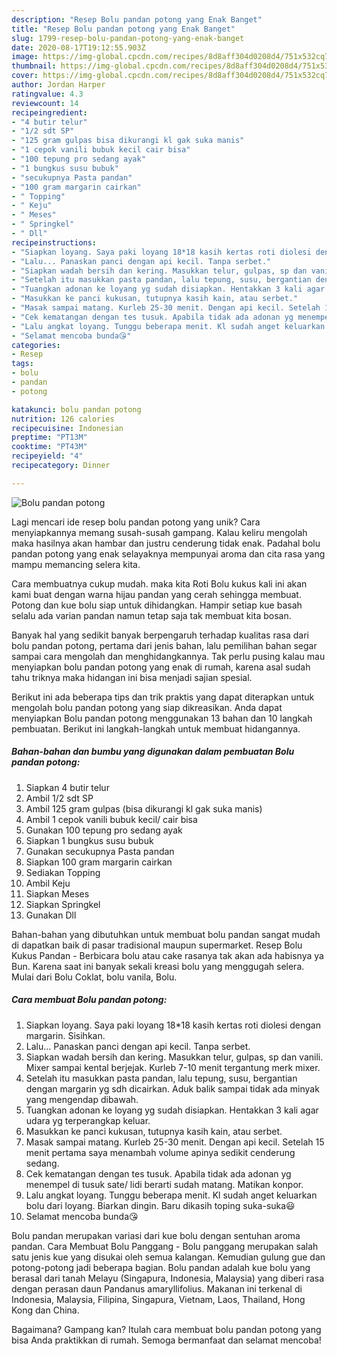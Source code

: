 ```yaml
---
description: "Resep Bolu pandan potong yang Enak Banget"
title: "Resep Bolu pandan potong yang Enak Banget"
slug: 1799-resep-bolu-pandan-potong-yang-enak-banget
date: 2020-08-17T19:12:55.903Z
image: https://img-global.cpcdn.com/recipes/8d8aff304d0208d4/751x532cq70/bolu-pandan-potong-foto-resep-utama.jpg
thumbnail: https://img-global.cpcdn.com/recipes/8d8aff304d0208d4/751x532cq70/bolu-pandan-potong-foto-resep-utama.jpg
cover: https://img-global.cpcdn.com/recipes/8d8aff304d0208d4/751x532cq70/bolu-pandan-potong-foto-resep-utama.jpg
author: Jordan Harper
ratingvalue: 4.3
reviewcount: 14
recipeingredient:
- "4 butir telur"
- "1/2 sdt SP"
- "125 gram gulpas bisa dikurangi kl gak suka manis"
- "1 cepok vanili bubuk kecil cair bisa"
- "100 tepung pro sedang ayak"
- "1 bungkus susu bubuk"
- "secukupnya Pasta pandan"
- "100 gram margarin cairkan"
- " Topping"
- " Keju"
- " Meses"
- " Springkel"
- " Dll"
recipeinstructions:
- "Siapkan loyang. Saya paki loyang 18*18 kasih kertas roti diolesi dengan margarin. Sisihkan."
- "Lalu... Panaskan panci dengan api kecil. Tanpa serbet."
- "Siapkan wadah bersih dan kering. Masukkan telur, gulpas, sp dan vanili. Mixer sampai kental berjejak. Kurleb 7-10 menit tergantung merk mixer."
- "Setelah itu masukkan pasta pandan, lalu tepung, susu, bergantian dengan margarin yg sdh dicairkan. Aduk balik sampai tidak ada minyak yang mengendap dibawah."
- "Tuangkan adonan ke loyang yg sudah disiapkan. Hentakkan 3 kali agar udara yg terperangkap keluar."
- "Masukkan ke panci kukusan, tutupnya kasih kain, atau serbet."
- "Masak sampai matang. Kurleb 25-30 menit. Dengan api kecil. Setelah 15 menit pertama saya menambah volume apinya sedikit cenderung sedang."
- "Cek kematangan dengan tes tusuk. Apabila tidak ada adonan yg menempel di tusuk sate/ lidi berarti sudah matang. Matikan konpor."
- "Lalu angkat loyang. Tunggu beberapa menit. Kl sudah anget keluarkan bolu dari loyang. Biarkan dingin. Baru dikasih toping suka-suka😃"
- "Selamat mencoba bunda😘"
categories:
- Resep
tags:
- bolu
- pandan
- potong

katakunci: bolu pandan potong 
nutrition: 126 calories
recipecuisine: Indonesian
preptime: "PT13M"
cooktime: "PT43M"
recipeyield: "4"
recipecategory: Dinner

---
```



![Bolu pandan potong](https://img-global.cpcdn.com/recipes/8d8aff304d0208d4/751x532cq70/bolu-pandan-potong-foto-resep-utama.jpg)

Lagi mencari ide resep bolu pandan potong yang unik? Cara menyiapkannya memang susah-susah gampang. Kalau keliru mengolah maka hasilnya akan hambar dan justru cenderung tidak enak. Padahal bolu pandan potong yang enak selayaknya mempunyai aroma dan cita rasa yang mampu memancing selera kita.

Cara membuatnya cukup mudah. maka kita Roti Bolu kukus kali ini akan kami buat dengan warna hijau pandan yang cerah sehingga membuat. Potong dan kue bolu siap untuk dihidangkan. Hampir setiap kue basah selalu ada varian pandan namun tetap saja tak membuat kita bosan.

Banyak hal yang sedikit banyak berpengaruh terhadap kualitas rasa dari bolu pandan potong, pertama dari jenis bahan, lalu pemilihan bahan segar sampai cara mengolah dan menghidangkannya. Tak perlu pusing kalau mau menyiapkan bolu pandan potong yang enak di rumah, karena asal sudah tahu triknya maka hidangan ini bisa menjadi sajian spesial.


Berikut ini ada beberapa tips dan trik praktis yang dapat diterapkan untuk mengolah bolu pandan potong yang siap dikreasikan. Anda dapat menyiapkan Bolu pandan potong menggunakan 13 bahan dan 10 langkah pembuatan. Berikut ini langkah-langkah untuk membuat hidangannya.

<!--inarticleads1-->

##### Bahan-bahan dan bumbu yang digunakan dalam pembuatan Bolu pandan potong:

1. Siapkan 4 butir telur
1. Ambil 1/2 sdt SP
1. Ambil 125 gram gulpas (bisa dikurangi kl gak suka manis)
1. Ambil 1 cepok vanili bubuk kecil/ cair bisa
1. Gunakan 100 tepung pro sedang ayak
1. Siapkan 1 bungkus susu bubuk
1. Gunakan secukupnya Pasta pandan
1. Siapkan 100 gram margarin cairkan
1. Sediakan  Topping
1. Ambil  Keju
1. Siapkan  Meses
1. Siapkan  Springkel
1. Gunakan  Dll


Bahan-bahan yang dibutuhkan untuk membuat bolu pandan sangat mudah di dapatkan baik di pasar tradisional maupun supermarket. Resep Bolu Kukus Pandan - Berbicara bolu atau cake rasanya tak akan ada habisnya ya Bun. Karena saat ini banyak sekali kreasi bolu yang menggugah selera. Mulai dari Bolu Coklat, bolu vanila, Bolu. 

<!--inarticleads2-->

##### Cara membuat Bolu pandan potong:

1. Siapkan loyang. Saya paki loyang 18*18 kasih kertas roti diolesi dengan margarin. Sisihkan.
1. Lalu... Panaskan panci dengan api kecil. Tanpa serbet.
1. Siapkan wadah bersih dan kering. Masukkan telur, gulpas, sp dan vanili. Mixer sampai kental berjejak. Kurleb 7-10 menit tergantung merk mixer.
1. Setelah itu masukkan pasta pandan, lalu tepung, susu, bergantian dengan margarin yg sdh dicairkan. Aduk balik sampai tidak ada minyak yang mengendap dibawah.
1. Tuangkan adonan ke loyang yg sudah disiapkan. Hentakkan 3 kali agar udara yg terperangkap keluar.
1. Masukkan ke panci kukusan, tutupnya kasih kain, atau serbet.
1. Masak sampai matang. Kurleb 25-30 menit. Dengan api kecil. Setelah 15 menit pertama saya menambah volume apinya sedikit cenderung sedang.
1. Cek kematangan dengan tes tusuk. Apabila tidak ada adonan yg menempel di tusuk sate/ lidi berarti sudah matang. Matikan konpor.
1. Lalu angkat loyang. Tunggu beberapa menit. Kl sudah anget keluarkan bolu dari loyang. Biarkan dingin. Baru dikasih toping suka-suka😃
1. Selamat mencoba bunda😘


Bolu pandan merupakan variasi dari kue bolu dengan sentuhan aroma pandan. Cara Membuat Bolu Panggang - Bolu panggang merupakan salah satu jenis kue yang disukai oleh semua kalangan. Kemudian gulung gue dan potong-potong jadi beberapa bagian. Bolu pandan adalah kue bolu yang berasal dari tanah Melayu (Singapura, Indonesia, Malaysia) yang diberi rasa dengan perasan daun Pandanus amaryllifolius. Makanan ini terkenal di Indonesia, Malaysia, Filipina, Singapura, Vietnam, Laos, Thailand, Hong Kong dan China. 

Bagaimana? Gampang kan? Itulah cara membuat bolu pandan potong yang bisa Anda praktikkan di rumah. Semoga bermanfaat dan selamat mencoba!
